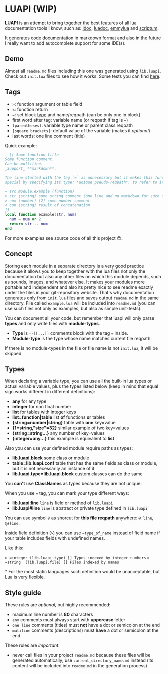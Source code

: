 # LUAPI (WIP)

**LUAPI** is an attempt to bring together the best features of all lua
documentation tools I know, such as: [ldoc][], [luadoc][], [emmylua][] and
[scriptum][].

It generates code documentation in markdown format and also in the future I
really want to add autocomplete support for some IDE(s).

## Demo

Almost all `readme.md` files including this one was generated using `lib.luapi`.
Check out `init.lua` files to see how it works. Some tests you can find
[here](../../etc/luapi_test).

## Tags

- `>`: function argument or table field
- `<`: function return
- `=`: set block [type](#types) and name/reqpath (can be only one in block)
- first word after tag: variable name (or reqpath if tag is `=`)
- `(parentheses)`: variable type name or parent class reqpath
- `[square brackets]`: default value of the variable (makes it _optional_)
- last words: one line comment (title)

Quick example:

```lua
--[[ Some function title
Some function comment.
Can be multiline.
_Support_ **markdown**.

The line started with the tag `=` is unnecessary but it makes this function
special by specifying its type: *unique pseudo-reqpath*, to refer to it later.

= src.module.example (function)
> str (string) some string comment (one line and no markdown for such comments)
> num (number) [2] some number comment
< con (string) result of concatenation
]]
local function example(str, num)
  num = num or 2
  return str .. num
end
```

For more examples see source code of all this project 😉.

## Concept

Storing each module in a separate directory is a very good practice because it
allows you to keep together with the lua files not only the documentation but
also any other files on which this module depends, such as sounds, images, and
whatever else. It makes your modules more portable and independent and also its
pretty nice to see readme exactly under the files in your git-repository
website. That's why documentation generates only from `init.lua` files and saves
output `readme.md` in the same directory. File called `example.lua` will be
included into `readme.md` (you can use such files not only as examples, but also
as simple unit-tests).

You can document all your code, but remember that luapi will only parse
**types** and only write files with **module-types**.

+ **Type** is `--[[...]]` comments block with the tag `=` inside.
+ **Module-type** is the type whose name matches current file reqpath.

If there is no module-types in the file or file name is not `init.lua`, it will
be skipped.

## Types

When declaring a variable type, you can use all the built-in lua types or actual
variable values, plus the types listed below (keep in mind that equal sign works
different in different definitions):

+ **any** for any type
+ **integer** for non float number
+ **list** for tables with integer keys
+ **list=function|table** list **of** functions **or** tables
+ **{string=number|string}** table with **one** key=value
+ **{1=string,"size"=32}** similar example of two key=values
+ **{string=string...}** any number of key=values
+ **{integer=any...}** this example is equivalent to **list**

Also you can use your defined module require paths as types:

+ **lib.luapi.block** some class or module
+ **table=lib.luapi.conf** table that has the same fields as class or module,
  but it is not necessarily an instance of it
+ **lib.luapi.type=lib.luapi.block** custom classes can do the same

You **can't** use **ClassNames** as types because they are not unique.

When you use `=` tag, you can mark your type different ways:

+ **lib.luapi:line** `line` is field or method of `lib.luapi`
+ **lib.luapi#line** `line` is abstract or private type defined in `lib.luapi`

You can use symbol `@` as shorcut for **this file reqpath** anywhere:
`@:line`, `@#line`.

Inside field definition (`>`) you can use `=type_of_name` instead of field name
if your table includes fields with undefined names.

Like this:

`> =integer (lib.luapi.type) [] Types indexed by integer numbers`
`> =string  (lib.luapi.file) [] Files indexed by names`

\* For the most static languages such definition would be unacceptable, but Lua
is very flexible.

## Style guide

These rules are _optional_, but highly recommended:

+ maximum line number is **80** characters
+ `any` comments must always start with **uppercase** letter
+ `one line` comments (titles) must **not** have a dot or semicolon at the end
+ `muliline` comments (descriptions) must **have** a dot or semicolon at the end

These rules are _important_:

+ never call files in your project `readme.md` because these files will be
  generated automatically; use `current_directory_name.md` instead (its
  content will be included into `readme.md` in the generation process)

[ldoc]: https://stevedonovan.github.io/ldoc/manual/doc.md.html
[luadoc]: https://keplerproject.github.io/luadoc
[scriptum]: https://github.com/charlesmallah/lua-scriptum
[emmylua]: https://github.com/EmmyLua
